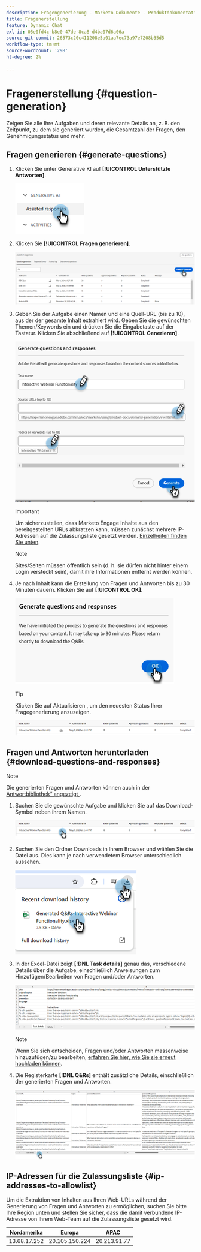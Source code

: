 ```yaml
---
description: Fragengenerierung - Marketo-Dokumente - Produktdokumentation
title: Fragenerstellung
feature: Dynamic Chat
exl-id: 05e0fd4c-b8e0-47de-8ca8-d4ba07d6a06a
source-git-commit: 26573c20c411208e5a01aa7ec73a97e7208b35d5
workflow-type: tm+mt
source-wordcount: '298'
ht-degree: 2%

---
```


# Fragenerstellung {#question-generation}

Zeigen Sie alle Ihre Aufgaben und deren relevante Details an, z. B. den Zeitpunkt, zu dem sie generiert wurden, die Gesamtzahl der Fragen, den Genehmigungsstatus und mehr.

## Fragen generieren {#generate-questions}

1. Klicken Sie unter Generative KI auf **[!UICONTROL Unterstützte Antworten]**.

   ![](assets/question-generation-1.png)

1. Klicken Sie **[!UICONTROL Fragen generieren]**.

   ![](assets/question-generation-2.png)

1. Geben Sie der Aufgabe einen Namen und eine Quell-URL (bis zu 10), aus der der gesamte Inhalt extrahiert wird. Geben Sie die gewünschten Themen/Keywords ein und drücken Sie die Eingabetaste auf der Tastatur. Klicken Sie abschließend auf **[!UICONTROL Generieren]**.

   ![](assets/question-generation-3.png)

   >[!IMPORTANT]
   >
   >Um sicherzustellen, dass Marketo Engage Inhalte aus den bereitgestellten URLs abkratzen kann, müssen zunächst mehrere IP-Adressen auf die Zulassungsliste gesetzt werden. [Einzelheiten finden Sie unten](#ip-addresses-to-allowlist).

   >[!NOTE]
   >
   >Sites/Seiten müssen öffentlich sein (d. h. sie dürfen nicht hinter einem Login versteckt sein), damit ihre Informationen entfernt werden können.

1. Je nach Inhalt kann die Erstellung von Fragen und Antworten bis zu 30 Minuten dauern. Klicken Sie auf **[!UICONTROL OK]**.

   ![](assets/question-generation-4.png)

   >[!TIP]
   >
   >Klicken Sie auf Aktualisieren , um den neuesten Status Ihrer Fragegenerierung anzuzeigen.

   ![](assets/question-generation-5.png)

## Fragen und Antworten herunterladen {#download-questions-and-responses}

>[!NOTE]
>
>Die generierten Fragen und Antworten können auch in der [Antwortbibliothek“ angezeigt ](/help/marketo/product-docs/demand-generation/dynamic-chat/generative-ai/response-library.md).

1. Suchen Sie die gewünschte Aufgabe und klicken Sie auf das Download-Symbol neben ihrem Namen.

   ![](assets/question-generation-6.png)

1. Suchen Sie den Ordner Downloads in Ihrem Browser und wählen Sie die Datei aus. Dies kann je nach verwendetem Browser unterschiedlich aussehen.

   ![](assets/question-generation-7.png)

1. In der Excel-Datei zeigt **[!DNL Task details]** genau das, verschiedene Details über die Aufgabe, einschließlich Anweisungen zum Hinzufügen/Bearbeiten von Fragen und/oder Antworten.

   ![](assets/question-generation-8.png)

   >[!NOTE]
   >
   >Wenn Sie sich entscheiden, Fragen und/oder Antworten massenweise hinzuzufügen/zu bearbeiten, [erfahren Sie hier, wie Sie sie erneut hochladen können](/help/marketo/product-docs/demand-generation/dynamic-chat/generative-ai/response-library.md).

1. Die Registerkarte **[!DNL Q&Rs]** enthält zusätzliche Details, einschließlich der generierten Fragen und Antworten.

   ![](assets/question-generation-9.png)

## IP-Adressen für die Zulassungsliste {#ip-addresses-to-allowlist}

Um die Extraktion von Inhalten aus Ihren Web-URLs während der Generierung von Fragen und Antworten zu ermöglichen, suchen Sie bitte Ihre Region unten und stellen Sie sicher, dass die damit verbundene IP-Adresse von Ihrem Web-Team auf die Zulassungsliste gesetzt wird.

<table width="450">
<thead>
  <tr>
    <th>Nordamerika</th>
    <th>Europa</th>
    <th>APAC</th>
  </tr>
</thead>
<tbody>
  <tr>
    <td>13.68.17.252</td>
    <td>20.105.150.224</td>
    <td>20.213.91.77</td>
  </tr>
</tbody>
</table>

